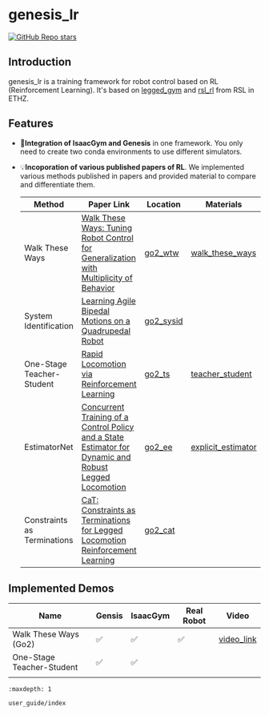 # genesis_lr

[![GitHub Repo stars](https://img.shields.io/github/stars/lupinjia/genesis_lr)](https://github.com/lupinjia/genesis_lr)

## Introduction

genesis_lr is a training framework for robot control based on RL (Reinforcement Learning). It's based on [legged_gym](https://github.com/leggedrobotics/legged_gym) and [rsl_rl](https://github.com/leggedrobotics/rsl_rl) from RSL in ETHZ. 

## Features

- 🤖**Integration of IsaacGym and Genesis** in one framework. You only need to create two conda environments to use different simulators.
- 💡**Incoporation of various published papers of RL**. We implemented various methods published in papers and provided material to compare and differentiate them.
    
    | Method | Paper Link | Location | Materials |
    |--------|------------|----------|-----------|
    | Walk These Ways | [Walk These Ways: Tuning Robot Control for Generalization with Multiplicity of Behavior](https://arxiv.org/abs/2212.03238) | [go2_wtw](https://github.com/lupinjia/genesis_lr/blob/main/legged_gym/envs/go2/go2_wtw/) | [walk_these_ways](./user_guide/blind_locomotion/walk_these_ways.md) |
    | System Identification | [Learning Agile Bipedal Motions on a Quadrupedal Robot](https://arxiv.org/abs/2311.05818) | [go2_sysid](https://github.com/lupinjia/genesis_lr/tree/main/legged_gym/envs/go2/go2_sysid) | |
    | One-Stage Teacher-Student | [Rapid Locomotion via Reinforcement Learning](https://agility.csail.mit.edu/) | [go2_ts](https://github.com/lupinjia/genesis_lr/tree/main/legged_gym/envs/go2/go2_ts) | [teacher_student](./user_guide/blind_locomotion/teacher_student.md) |
    | EstimatorNet | [Concurrent Training of a Control Policy and a State Estimator for Dynamic and Robust Legged Locomotion](https://arxiv.org/abs/2202.05481) | [go2_ee](https://github.com/lupinjia/genesis_lr/tree/main/legged_gym/envs/go2/go2_ee) | [explicit_estimator](./user_guide/blind_locomotion/explicit_estimator.md) |
    | Constraints as Terminations | [CaT: Constraints as Terminations for Legged Locomotion Reinforcement Learning](https://constraints-as-terminations.github.io/) | [go2_cat](https://github.com/lupinjia/genesis_lr/tree/main/legged_gym/envs/go2/go2_cat) | |

## Implemented Demos

| Name  | Gensis | IsaacGym | Real Robot | Video |
| ----- | ------ | -------- | ---------  | ----- |
| Walk These Ways (Go2) | ✅ | ✅ | ✅ | [video_link](https://www.bilibili.com/video/BV1FPedzZEdi/) |
| One-Stage Teacher-Student | ✅ | ✅ |
| |

```{toctree}
:maxdepth: 1

user_guide/index

```